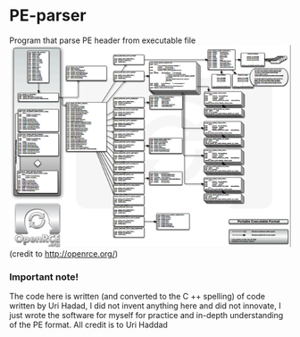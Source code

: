 # PE-parser
Program that parse PE header from executable file  
![alt text](https://github.com/bom2013/PE-parser/blob/master/PE-image.png?raw=true)  
(credit to http://openrce.org/)
### Important note!
The code here is written (and converted to the C ++ spelling) of code written by Uri Hadad, I did not invent anything here and did not innovate, I just wrote the software for myself for practice and in-depth understanding of the PE format.
All credit is to Uri Haddad
